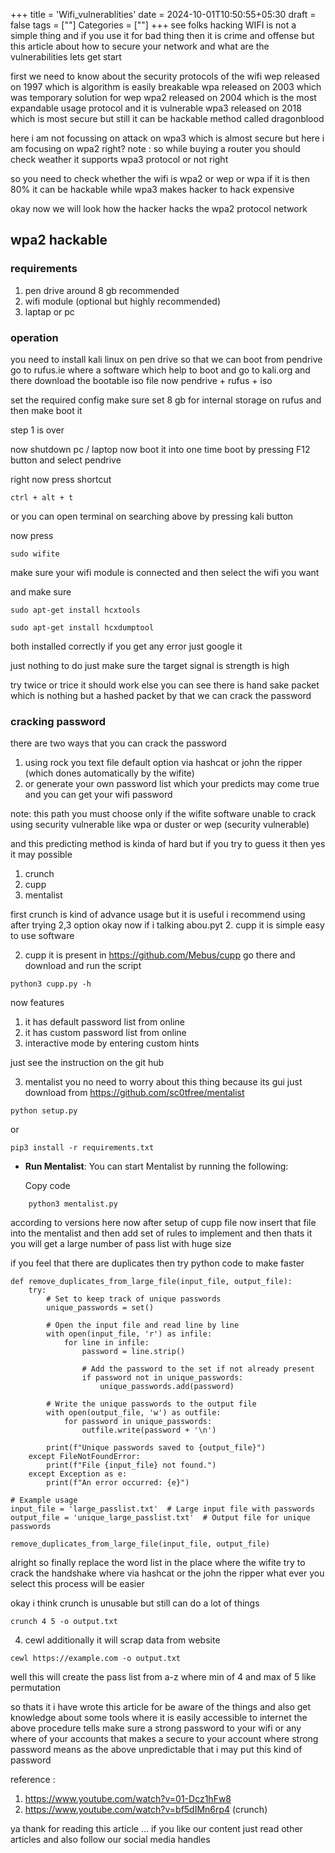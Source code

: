+++
title = 'Wifi_vulnerablities'
date = 2024-10-01T10:50:55+05:30
draft = false
tags = [""]
Categories = [""]
+++
see folks hacking WIFI is not a simple thing and if you use it for bad thing then it is crime and offense but this article about how to secure your network and what are the vulnerabilities 
lets get start 

first we need to know about the security protocols of the wifi 
wep released on 1997 which is algorithm is easily breakable 
wpa released on 2003 which was temporary solution for wep 
wpa2 released on 2004 which is the most expandable usage protocol and it is vulnerable 
wpa3 released on 2018 which is most secure but still it can be hackable method called dragonblood 

here i am not focussing on attack on wpa3 which is almost secure but here i am focusing on wpa2 right? 
note : so while buying a router you should check weather it supports wpa3 protocol or not right 

so you need to check whether the wifi is wpa2 or wep or wpa if it is then 80% it can be hackable 
while wpa3 makes hacker to hack expensive 

okay now we will look how the hacker hacks the wpa2 protocol network 
## wpa2 hackable 

### requirements 
1. pen drive around 8 gb recommended 
2. wifi module (optional but highly recommended)
3. laptap or pc 
### operation 

you need to install kali linux on pen drive so that we can boot from pendrive 
go to rufus.ie where a software which help to boot and go to kali.org and there download the bootable iso file now 
pendrive + rufus + iso 

set the required config make sure set 8 gb for internal storage on rufus and then make boot it 

step 1 is over 

now shutdown pc / laptop now boot it into one time boot by pressing F12 button and select pendrive 

right now  press shortcut 

```
ctrl + alt + t
```

or you can open terminal on searching above by pressing kali button 

now press 

```
sudo wifite
```

make sure your wifi module is connected 
and then select the wifi you want 

and make sure 

```
sudo apt-get install hcxtools
```

```
sudo apt-get install hcxdumptool
```

 both installed correctly if you get any error just google it 

just nothing to do just make sure the target signal is strength is high 

try twice or trice it should work else you can see there is hand sake packet which is nothing but a hashed packet by that we can crack the password 

### cracking password 

there are two ways that you can crack the password 
1. using rock you text file default option via hashcat or john the ripper (which dones automatically by the wifite)
2. or generate your own password list which your predicts may come true and you can get your wifi password 

note: this path you must choose only if the wifite software unable to crack using security vulnerable like wpa or duster or wep (security vulnerable)

and this predicting method is kinda of hard but if you try to guess it then yes it may possible 

1. crunch 
2. cupp
3. mentalist 

first crunch is kind of advance usage but it is useful i recommend using after trying 2,3 option 
okay now if i talking abou.pyt 2. cupp it is simple easy to use software 

2. cupp 
	it is present in https://github.com/Mebus/cupp go there and download and run the script 

```
python3 cupp.py -h
```

now features 
1. it has default password list from online 
2. it has custom password list from online 
3. interactive mode by entering custom hints 

just see the instruction on the git hub 

3. mentalist 
	you no need to worry about this thing because its gui just download from https://github.com/sc0tfree/mentalist
 
```
python setup.py
```

or     
       
```
pip3 install -r requirements.txt
```    
- **Run Mentalist**: You can start Mentalist by running the following:
    
    Copy code
    
```
    python3 mentalist.py
```

according to versions 
here now after setup of cupp file now insert that file into the mentalist and then add set of rules to implement and then thats it you will get a large number of pass list with huge size 

if you feel that there are duplicates then try python code to make faster 

```
def remove_duplicates_from_large_file(input_file, output_file):
    try:
        # Set to keep track of unique passwords
        unique_passwords = set()

        # Open the input file and read line by line
        with open(input_file, 'r') as infile:
            for line in infile:
                password = line.strip()
                
                # Add the password to the set if not already present
                if password not in unique_passwords:
                    unique_passwords.add(password)

        # Write the unique passwords to the output file
        with open(output_file, 'w') as outfile:
            for password in unique_passwords:
                outfile.write(password + '\n')

        print(f"Unique passwords saved to {output_file}")
    except FileNotFoundError:
        print(f"File {input_file} not found.")
    except Exception as e:
        print(f"An error occurred: {e}")

# Example usage
input_file = 'large_passlist.txt'  # Large input file with passwords
output_file = 'unique_large_passlist.txt'  # Output file for unique passwords

remove_duplicates_from_large_file(input_file, output_file)

```

alright so finally replace the word list in the place where the wifite try to crack the handshake where via hashcat or the john the ripper what ever you select this process will be easier 

okay i think crunch is unusable but still can do a lot of things 

```
crunch 4 5 -o output.txt 
```


4. cewl 
	additionally it will scrap data from website 
```
cewl https://example.com -o output.txt
```

well this will create the pass list from a-z where min of 4 and max of 5 like permutation 

so thats it i have wrote this article for be aware of the things and also get knowledge about some tools where it is easily accessible to internet the above procedure tells make sure a strong password to your wifi or any where of your accounts that makes a secure to your account where strong password means as the above unpredictable that i may put this kind of password 

reference : 
1. https://www.youtube.com/watch?v=01-Dcz1hFw8
2. https://www.youtube.com/watch?v=bf5dIMn6rp4   (crunch)

ya thank for reading this article ... 
if you like our content just read other articles and also follow our social media handles 
